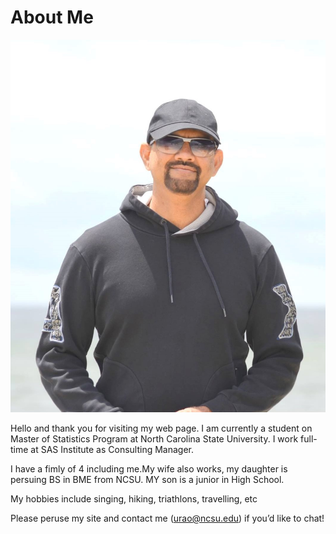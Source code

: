 # About Me

![](https://github.com/umeshrrao/umeshrrao.github.io/blob/main/18700850_10154626862828359_641290145390744045_o.jpg)

Hello and thank you for visiting my web page. I am currently a student on Master of Statistics Program at North Carolina State University.
I work full-time at SAS Institute as Consulting Manager.

I have a fimly of 4 including me.My wife also works, my daughter is persuing BS in BME from NCSU. MY son is a junior in High School.

My hobbies include singing, hiking, triathlons, travelling, etc

Please peruse my site and contact me (urao@ncsu.edu) if you’d like to chat!
